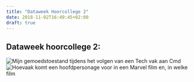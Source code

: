 ```yaml
---
title: "Dataweek Hoorcollege 2"
date: 2018-11-02T16:49:45+02:00
draft: true
---
```

## Dataweek hoorcollege 2:


![Mijn gemoedstoestand tijdens het volgen van een Tech vak aan Cmd]()
![Hoevaak komt een hoofdpersonage voor in een Marvel film en, in welke film]()
